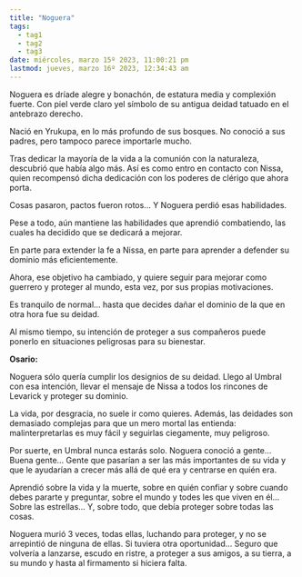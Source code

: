 ```yaml
---
title: "Noguera"
tags:
  - tag1
  - tag2
  - tag3
date: miércoles, marzo 15º 2023, 11:00:21 pm
lastmod: jueves, marzo 16º 2023, 12:34:43 am
---
```


Noguera es dríade alegre y bonachón, de estatura media y complexión fuerte. Con piel verde claro yel símbolo de su antigua deidad tatuado en el antebrazo derecho.

Nació en Yrukupa, en lo más profundo de sus bosques. No conoció a sus padres, pero tampoco parece importarle mucho.

Tras dedicar la mayoría de la vida a la comunión con la naturaleza, descubrió que había algo más. Así es como entro en contacto con Nissa, quien recompensó dicha dedicación con los poderes de clérigo que ahora porta.

Cosas pasaron, pactos fueron rotos... Y Noguera perdió esas habilidades.

Pese a todo, aún mantiene las habilidades que aprendió combatiendo, las cuales ha decidido que se dedicará a mejorar.  
  
En parte para extender la fe a Nissa, en parte para aprender a defender su dominio más eficientemente.

Ahora, ese objetivo ha cambiado, y quiere seguir para mejorar como guerrero y proteger al mundo, esta vez, por sus propias motivaciones.

Es tranquilo de normal... hasta que decides dañar el dominio de la que en otra hora fue su deidad.

Al mismo tiempo, su intención de proteger a sus compañeros puede ponerlo en situaciones peligrosas para su bienestar.  

**Osario:**

Noguera sólo quería cumplir los designios de su deidad. Llego al Umbral con esa intención, llevar el mensaje de Nissa a todos los rincones de Levarick y proteger su dominio.

La vida, por desgracia, no suele ir como quieres. Además, las deidades son demasiado complejas para que un mero mortal las entienda: malinterpretarlas es muy fácil y seguirlas ciegamente, muy peligroso.

Por suerte, en Umbral nunca estarás solo. Noguera conoció a gente… Buena gente… Gente que pasarían a ser las más importantes de su vida y que le ayudarían a crecer más allá de qué era y centrarse en quién era.

Aprendió sobre la vida y la muerte, sobre en quién confiar y sobre cuando debes pararte y preguntar, sobre el mundo y todes les que viven en él… Sobre las estrellas… Y, sobre todo, que debía proteger sobre todas las cosas.

Noguera murió 3 veces, todas ellas, luchando para proteger, y no se arrepintió de ninguna de ellas. Si tuviera otra oportunidad… Seguro que volvería a lanzarse, escudo en ristre, a proteger a sus amigos, a su tierra, a su mundo y hasta al firmamento si hiciera falta.